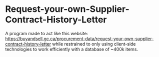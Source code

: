 # Request-your-own-Supplier-Contract-History-Letter
 A program made to act like this website: https://buyandsell.gc.ca/procurement-data/request-your-own-supplier-contract-history-letter while restrained to only using client-side technologies to work efficiently with a database of ~400k items.
